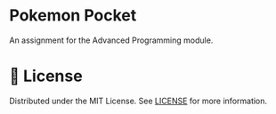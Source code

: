 # Pokemon Pocket

An assignment for the Advanced Programming module.

# 📜 License

Distributed under the MIT License. See [LICENSE](LICENSE) for more information.